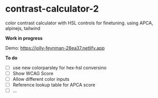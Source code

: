 # contrast-calculator-2
color contrast calculator with HSL controls for finetuning. using APCA, alpinejs, tailwind

**Work in progress**

Demo: https://jolly-feynman-28ea37.netlify.app


**To do**

- [ ] use new colorparsley for hex-hsl conversino
- [ ] Show WCAG Score
- [ ] Allow different color inputs
- [ ] Reference lookup table for APCA score
- [ ] ...
